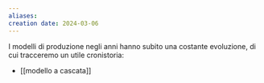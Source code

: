 ```yaml
---
aliases: 
creation date: 2024-03-06
---
```


I modelli di produzione negli anni hanno subito una costante evoluzione, di cui tracceremo un utile cronistoria:
- [[modello a cascata]]